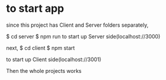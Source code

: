 # to start app

since this project has Client and Server folders separately,

$ cd server
$ npm run
to start up Server side(localhost://3000)

next,
$ cd client
$ npm start

to start up Client side(localhost://3001)

Then the whole projects works

